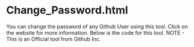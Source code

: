 # Change_Password.html

You can change the password of any Github User using this tool. 
Click on the website for more information. Below is the code for this tool. 
NOTE - This is an Official tool from Github Inc.


